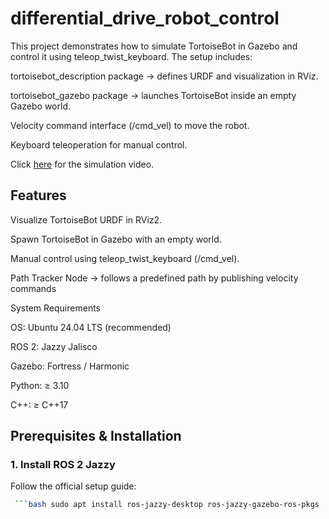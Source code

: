 # differential_drive_robot_control
This project demonstrates how to simulate TortoiseBot in Gazebo and control it using teleop_twist_keyboard.
The setup includes:

tortoisebot_description package → defines URDF and visualization in RViz.

tortoisebot_gazebo package → launches TortoiseBot inside an empty Gazebo world.

Velocity command interface (/cmd_vel) to move the robot.

Keyboard teleoperation for manual control.

Click [here](https://youtu.be/LdBMpnNu1Q4) for the simulation video.

## Features

Visualize TortoiseBot URDF in RViz2.

Spawn TortoiseBot in Gazebo with an empty world.

Manual control using teleop_twist_keyboard (/cmd_vel).

Path Tracker Node → follows a predefined path by publishing velocity commands

System Requirements

OS: Ubuntu 24.04 LTS (recommended)

ROS 2: Jazzy Jalisco

Gazebo: Fortress / Harmonic

Python: ≥ 3.10

C++: ≥ C++17

## Prerequisites & Installation
### 1. Install ROS 2 Jazzy

   Follow the official setup guide:
   
  
  ```bash sudo apt update && sudo apt upgrade -y
   ```bash sudo apt install ros-jazzy-desktop ros-jazzy-gazebo-ros-pkgs





































